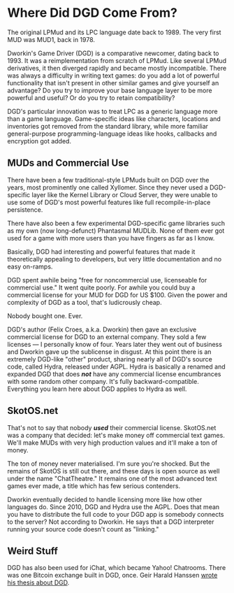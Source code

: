 # Where Did DGD Come From?

The original LPMud and its LPC language date back to 1989. The very first MUD was MUD1, back in 1978.

Dworkin's Game Driver (DGD) is a comparative newcomer, dating back to 1993. It was a reimplementation from scratch of LPMud. Like several LPMud derivatives, it then diverged rapidly and became mostly incompatible. There was always a difficulty in writing text games: do you add a lot of powerful functionality that isn't present in other similar games and give yourself an advantage? Do you try to improve your base language layer to be more powerful and useful? Or do you try to retain compatibility?

DGD's particular innovation was to treat LPC as a generic language more than a game language. Game-specific ideas like characters, locations and inventories got removed from the standard library, while more familiar general-purpose programming-language ideas like hooks, callbacks and encryption got added.

## MUDs and Commercial Use

There have been a few traditional-style LPMuds built on DGD over the years, most prominently one called Xyllomer. Since they never used a DGD-specific layer like the Kernel Library or Cloud Server, they were unable to use some of DGD's most powerful features like full recompile-in-place persistence.

There have also been a few experimental DGD-specific game libraries such as my own (now long-defunct) Phantasmal MUDLib. None of them ever got used for a game with more users than you have fingers as far as I know.

Basically, DGD had interesting and powerful features that made it theoretically appealing to developers, but very little documentation and no easy on-ramps.

DGD spent awhile being "free for noncommercial use, licenseable for commercial use." It went quite poorly. For awhile you could buy a commercial license for your MUD for DGD for US $100. Given the power and complexity of DGD as a tool, that's ludicrously cheap.

Nobody bought one. Ever.

DGD's author (Felix Croes, a.k.a. Dworkin) then gave an exclusive commercial license for DGD to an external company. They sold a few licenses &mdash; I personally know of four. Years later they went out of business and Dworkin gave up the sublicense in disgust. At this point there is an extremely DGD-like "other" product, sharing nearly all of DGD's source code, called Hydra, released under AGPL. Hydra is basically a renamed and expanded DGD that does ***not*** have any commercial license encumbrances with some random other company. It's fully backward-compatible. Everything you learn here about DGD applies to Hydra as well.

## SkotOS.net

That's not to say that nobody ***used*** their commercial license. SkotOS.net was a company that decided: let's make money off commercial text games. We'll make MUDs with very high production values and it'll make a ton of money.

The ton of money never materialised. I'm sure you're shocked. But the remains of SkotOS is still out there, and these days is open source as well under the name "ChatTheatre." It remains one of the most advanced text games ever made, a title which has few serious contenders.

Dworkin eventually decided to handle licensing more like how other languages do. Since 2010, DGD and Hydra use the AGPL. Does that mean you have to distribute the full code to your DGD app is somebody connects to the server? Not according to Dworkin. He says that a DGD interpreter running your source code doesn't count as "linking."

## Weird Stuff

DGD has also been used for iChat, which became Yahoo! Chatrooms. There was one Bitcoin exchange built in DGD, once. Geir Harald Hanssen [wrote his thesis about DGD](https://geir-hansen.com/distributedworld.pdf).
